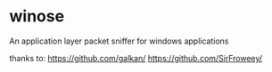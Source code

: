 # winose
An application layer packet sniffer for windows applications


thanks to:
https://github.com/galkan/
https://github.com/SirFroweey/


